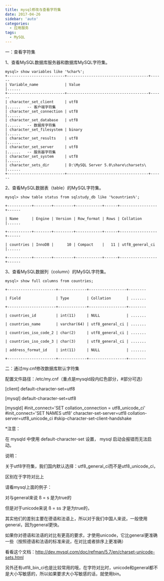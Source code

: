 ```yaml
---
title: mysql修改与查看字符集
date: 2017-04-26
sidebar: 'auto'
categories:
  - 应用服务
tags:
  - MySQL
---
```


一：查看字符集

1、查看MySQL数据库服务器和数据库MySQL字符集。  

```
mysql> show variables like '%char%';  
+--------------------------+-------------------------------------+------  
| Variable_name            | Value                               |......  
+--------------------------+-------------------------------------+------  
| character_set_client     | utf8                                |......   -- 客户端字符集  
| character_set_connection | utf8                                |......  
| character_set_database   | utf8                                |......   -- 数据库字符集  
| character_set_filesystem | binary                              |......  
| character_set_results    | utf8                                |......  
| character_set_server     | utf8                                |......   -- 服务器字符集  
| character_set_system     | utf8                                |......  
| character_sets_dir       | D:\MySQL Server 5.0\share\charsets\ |......  
+--------------------------+-------------------------------------+------ 
```

2、查看MySQL数据表（table）的MySQL字符集。

```
mysql> show table status from sqlstudy_db like '%countries%';  

+-----------+--------+---------+------------+------+-----------------+------  

| Name      | Engine | Version | Row_format | Rows | Collation       |......  

+-----------+--------+---------+------------+------+-----------------+------  

| countries | InnoDB |      10 | Compact    |   11 | utf8_general_ci |......  

+-----------+--------+---------+------------+------+-----------------+------ 
```

3、查看MySQL数据列（column）的MySQL字符集。

```
mysql> show full columns from countries;  

+----------------------+-------------+-----------------+--------  

| Field                | Type        | Collation       | .......  

+----------------------+-------------+-----------------+--------  

| countries_id         | int(11)     | NULL            | .......  

| countries_name       | varchar(64) | utf8_general_ci | .......  

| countries_iso_code_2 | char(2)     | utf8_general_ci | .......  

| countries_iso_code_3 | char(3)     | utf8_general_ci | .......  

| address_format_id    | int(11)     | NULL            | .......  

+----------------------+-------------+-----------------+--------  
```

 

二：通过my.cnf修改数据库默认字符集

配置文件路径：/etc/my.cnf（重点是mysqld段内红色部分，#部分可选）

\[client\]
default-character-set=utf8

\[mysql\]
default-character-set=utf8

\[mysqld\]
#init\_connect='SET collation\_connection = utf8\_unicode\_ci'
#init\_connect='SET NAMES utf8'
character-set-server=utf8
collation-server=utf8\_unicode\_ci
#skip-character-set-client-handshake

\*注意：

在 mysqld 中使用 default-character-set 设置， mysql 启动会报错而无法启动。

说明：

关于utf8字符集，我们国内默认选择：utf8\_general\_ci而不是utf8\_unicode\_ci，

区别在于字符对比上

请看mysql上面的例子：

对与general来说 ß = s 是为true的

但是对于unicode来说 ß = ss 才是为true的，

其实他们的差别主要在德语和法语上，所以对于我们中国人来说，一般使用general，因为general更快。

如果你对德语和法语的对比有更高的要求，才使用unicode，它比general更准确一些（按照德语和法语的标准来说，在对比或者排序上更准确）

看看这个文档：<http://dev.mysql.com/doc/refman/5.7/en/charset-unicode-sets.html>

另外还有utf8\_bin\_ci也是比较常用的哦，在字符对比时，unicode和general都不是大小写敏感的，所以如果要求大小写敏感的话，就使用bin。
